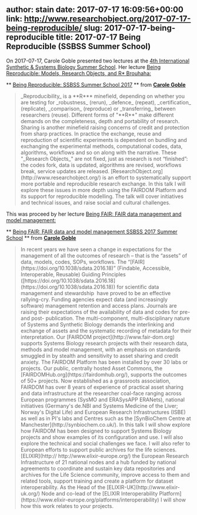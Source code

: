 author: stain
date: 2017-07-17 16:09:56+00:00
link: http://www.researchobject.org/2017-07-17-being-reproducible/
slug: 2017-07-17-being-reproducible
title: 2017-07-17 Being Reproducible (SSBSS Summer School)
---
On 2017-07-17, Carole Goble presented two lectures at the [4th International Synthetic & Systems Biology Summer School](http://www.taosciences.it/ssbss/).
Her lecture [Being Reproducible: Models, Research Objects, and R* Brouhaha:](https://www.slideshare.net/carolegoble/being-reproducible-ssbss-summer-school-2017)



** [Being Reproducible: SSBSS Summer School 2017](//www.slideshare.net/carolegoble/being-reproducible-ssbss-summer-school-2017) ** from **[Carole Goble](https://www.slideshare.net/carolegoble)**


<!-- more -->


<blockquote>_Reproducibility_ is a **R*** minefield, depending on whether you are testing for _robustness_ (rerun), _defence_ (repeat), _certification_ (replicate), _comparison_ (reproduce) or
_transferring_ between researchers (reuse). Different forms of "**R**" make different demands on the completeness, depth and portability of research. Sharing is another minefield raising concerns of credit and protection from sharp practices.
In practice the exchange, reuse and reproduction of scientific experiments is dependent on bundling and exchanging the experimental methods, computational codes, data, algorithms, workflows and so on along with the narrative. These "_Research Objects_" are not fixed, just as research is not “finished”: the codes fork, data is updated, algorithms are revised, workflows break, service updates are released. [ResearchObject.org](http://www.researchobject.org/) is an effort to systematically support more portable and reproducible research exchange.
In this talk I will explore these issues in more depth using the FAIRDOM Platform and its support for reproducible modelling. The talk will cover initiatives and technical issues, and raise social and cultural challenges.</blockquote>


This was proceed by her lecture [Being FAIR: FAIR data management and model management:](https://www.slideshare.net/carolegoble/being-fair-fair-data-and-model-management-ssbss-2017-summer-school)



** [Being FAIR: FAIR data and model management SSBSS 2017 Summer School](//www.slideshare.net/carolegoble/being-fair-fair-data-and-model-management-ssbss-2017-summer-school) ** from **[Carole Goble](https://www.slideshare.net/carolegoble)**




<blockquote>In recent years we have seen a change in expectations for the management of all the outcomes of research – that is the “assets” of data, models, codes, SOPs, workflows. The “[FAIR](https://doi.org/10.1038/sdata.2016.18)” (Findable, Accessible, Interoperable, Reusable) Guiding Principles ([https://doi.org/10.1038/sdata.2016.18](https://doi.org/10.1038/sdata.2016.18)) for scientific data management and stewardship  have proved to be an effective rallying-cry. Funding agencies expect data (and increasingly software) management retention and access plans. Journals are raising their expectations of the availability of data and codes for pre- and post- publication. The multi-component, multi-disciplinary nature of Systems and Synthetic Biology demands the interlinking and exchange of assets and the systematic recording of metadata for their interpretation.
Our [FAIRDOM project](http://www.fair-dom.org) supports Systems Biology research projects with their research data, methods and model management, with an emphasis on standards smuggled in by stealth and sensitivity to asset sharing and credit anxiety. The FAIRDOM Platform has been installed by over 30 labs or projects. Our public, centrally hosted Asset Commons, the [FAIRDOMHub.org](https://fairdomhub.org/), supports the outcomes of 50+ projects.
Now established as a grassroots association, FAIRDOM has over 8 years of experience of practical asset sharing and data infrastructure at the researcher coal-face ranging across European programmes (SysMO and ERASysAPP ERANets), national initiatives (Germany's de.NBI and Systems Medicine of the Liver; Norway's Digital Life) and European Research Infrastructures (ISBE) as well as in PI's labs and Centres such as the [SynBioChem Centre at Manchester](http://synbiochem.co.uk/).
In this talk I will show explore how FAIRDOM has been designed to support Systems Biology projects and show examples of its configuration and use. I will also explore the technical and social challenges we face.
I will also refer to European efforts to support public archives for the life sciences. [ELIXIR](http:// http://www.elixir-europe.org/) the European Research Infrastructure of 21 national nodes and a hub funded by national agreements to coordinate and sustain key data repositories and archives for the Life Science community, improve access to them and related tools, support training and create a platform for dataset interoperability. As the Head of the [ELIXIR-UK](http://www.elixir-uk.org/) Node and co-lead of the [ELIXIR Interoperability Platform](https://www.elixir-europe.org/platforms/interoperability) I will show how this work relates to your projects.</blockquote>
